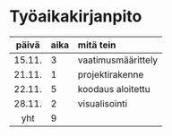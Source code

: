 # Työaikakirjanpito

| päivä  | aika | mitä tein          |
| :-----:|:-----| :------------------|
| 15.11. | 3    | vaatimusmäärittely |
| 21.11. | 1    | projektirakenne    |
| 22.11. | 5    | koodaus aloitettu  |
| 28.11. | 2    | visualisointi      |
| yht    | 9    |                    |
